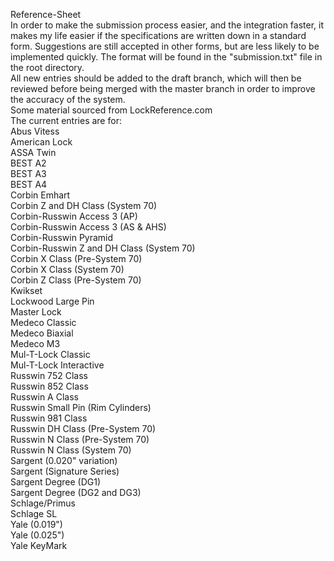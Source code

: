 Reference-Sheet  
In order to make the submission process easier, and the integration faster, it makes my life easier if the specifications are written down in a standard form. Suggestions are still accepted in other forms, but are less likely to be implemented quickly. The format will be found in the "submission.txt" file in the root directory.  
All new entries should be added to the draft branch, which will then be reviewed before being merged with the master branch in order to improve the accuracy of the system.  
Some material sourced from LockReference.com  
The current entries are for:  
Abus Vitess  
American Lock  
ASSA Twin  
BEST A2  
BEST A3  
BEST A4  
Corbin Emhart  
Corbin Z and DH Class (System 70)  
Corbin-Russwin Access 3 (AP)  
Corbin-Russwin Access 3 (AS & AHS)  
Corbin-Russwin Pyramid  
Corbin-Russwin Z and DH Class (System 70)  
Corbin X Class (Pre-System 70)  
Corbin X Class (System 70)  
Corbin Z Class (Pre-System 70)  
Kwikset  
Lockwood Large Pin  
Master Lock  
Medeco Classic  
Medeco Biaxial  
Medeco M3  
Mul-T-Lock Classic  
Mul-T-Lock Interactive  
Russwin 752 Class  
Russwin 852 Class  
Russwin A Class  
Russwin Small Pin (Rim Cylinders)  
Russwin 981 Class  
Russwin DH Class (Pre-System 70)  
Russwin N Class (Pre-System 70)  
Russwin N Class (System 70)  
Sargent (0.020" variation)  
Sargent (Signature Series)  
Sargent Degree (DG1)  
Sargent Degree (DG2 and DG3)  
Schlage/Primus  
Schlage SL  
Yale (0.019")  
Yale (0.025")  
Yale KeyMark  
